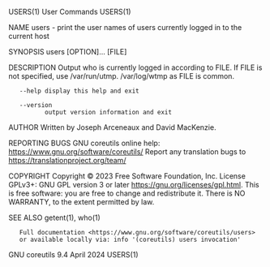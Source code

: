 USERS(1)                                                                                       User Commands                                                                                       USERS(1)

NAME
       users - print the user names of users currently logged in to the current host

SYNOPSIS
       users [OPTION]... [FILE]

DESCRIPTION
       Output who is currently logged in according to FILE.  If FILE is not specified, use /var/run/utmp.  /var/log/wtmp as FILE is common.

       --help display this help and exit

       --version
              output version information and exit

AUTHOR
       Written by Joseph Arceneaux and David MacKenzie.

REPORTING BUGS
       GNU coreutils online help: <https://www.gnu.org/software/coreutils/>
       Report any translation bugs to <https://translationproject.org/team/>

COPYRIGHT
       Copyright © 2023 Free Software Foundation, Inc.  License GPLv3+: GNU GPL version 3 or later <https://gnu.org/licenses/gpl.html>.
       This is free software: you are free to change and redistribute it.  There is NO WARRANTY, to the extent permitted by law.

SEE ALSO
       getent(1), who(1)

       Full documentation <https://www.gnu.org/software/coreutils/users>
       or available locally via: info '(coreutils) users invocation'

GNU coreutils 9.4                                                                                April 2024                                                                                        USERS(1)
